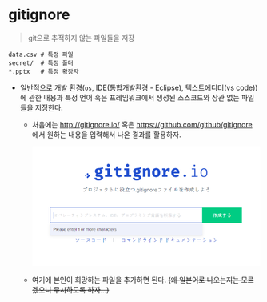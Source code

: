 # gitignore

> git으로 추적하지 않는 파일들을 저장
```
data.csv # 특정 파일
secret/  # 특정 폴더
*.pptx   # 특정 확장자
```

* 일반적으로 개발 환경(`os`, IDE(통합개발환경 - Eclipse), 텍스트에디터(vs code))에 관한 내용과 특정 언어 혹은 프레임워크에서 생성된 소스코드와 상관 없는 파일들을 지정한다.

  * 처음에는 http://gitignore.io/ 혹은 https://github.com/github/gitignore 에서 원하는 내용을 입력해서 나온 결과를 활용하자.

    ![image-20210205094934017](../md-img/image-20210205094934017.png)

  * 여기에 본인이 희망하는 파일을 추가하면 된다.  ~~(왜 일본어로 나오는지는 모르겠으니 무시하도록 하자...)~~
